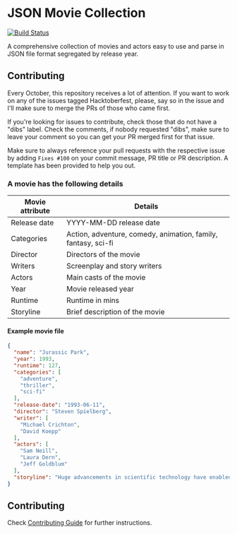 # JSON Movie Collection

[![Build Status](https://travis-ci.org/jsonmc/jsonmc.svg?branch=master)](https://travis-ci.org/jsonmc/jsonmc)

A comprehensive collection of movies and actors easy to use and parse in JSON file format segregated by release year.

## Contributing

Every October, this repository receives a lot of attention. If you want to work on any of the issues tagged Hacktoberfest, please, say so in the issue and I'll make sure to merge the PRs of those who came first.

If you're looking for issues to contribute, check those that do not have a "dibs" label. Check the comments, if nobody requested "dibs", make sure to leave your comment so you can get your PR merged first for that issue.

Make sure to always reference your pull requests with the respective issue by adding `Fixes #100` on your commit message, PR title or PR description. A template has been provided to help you out.

### A movie has the following details


Movie attribute | Details
----------------|--------------
Release date | YYYY-MM-DD release date
Categories | Action, adventure, comedy, animation, family, fantasy, sci-fi
Director | Directors of the movie
Writers | Screenplay and story writers
Actors | Main casts of the movie
Year | Movie released year
Runtime | Runtime in mins
Storyline | Brief description of the movie


#### Example movie file

```json
{
  "name": "Jurassic Park",
  "year": 1993,
  "runtime": 127,
  "categories": [
    "adventure",
    "thriller",
    "sci-fi"
  ],
  "release-date": "1993-06-11",
  "director": "Steven Spielberg",
  "writer": [
    "Michael Crichton",
    "David Koepp"
  ],
  "actors": [
    "Sam Neill",
    "Laura Dern",
    "Jeff Goldblum"
  ],
  "storyline": "Huge advancements in scientific technology have enabled a mogul ... critical security systems are shut down and it now becomes a race for survival with dinosaurs roaming freely over the island."
}
```
## Contributing

Check [Contributing Guide](contributing.markdown) for further instructions.
